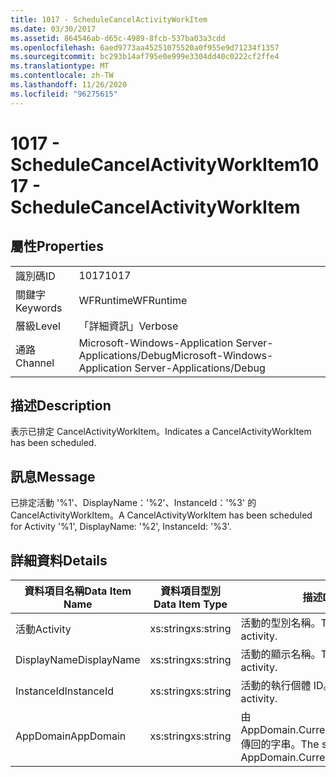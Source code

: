 ```yaml
---
title: 1017 - ScheduleCancelActivityWorkItem
ms.date: 03/30/2017
ms.assetid: 864546ab-d65c-4989-8fcb-537ba03a3cdd
ms.openlocfilehash: 6aed9773aa45251075520a0f955e9d71234f1357
ms.sourcegitcommit: bc293b14af795e0e999e3304dd40c0222cf2ffe4
ms.translationtype: MT
ms.contentlocale: zh-TW
ms.lasthandoff: 11/26/2020
ms.locfileid: "96275615"
---
```

# <a name="1017---schedulecancelactivityworkitem"></a><span data-ttu-id="d0d2c-102">1017 - ScheduleCancelActivityWorkItem</span><span class="sxs-lookup"><span data-stu-id="d0d2c-102">1017 - ScheduleCancelActivityWorkItem</span></span>

## <a name="properties"></a><span data-ttu-id="d0d2c-103">屬性</span><span class="sxs-lookup"><span data-stu-id="d0d2c-103">Properties</span></span>  
  
|||  
|-|-|  
|<span data-ttu-id="d0d2c-104">識別碼</span><span class="sxs-lookup"><span data-stu-id="d0d2c-104">ID</span></span>|<span data-ttu-id="d0d2c-105">1017</span><span class="sxs-lookup"><span data-stu-id="d0d2c-105">1017</span></span>|  
|<span data-ttu-id="d0d2c-106">關鍵字</span><span class="sxs-lookup"><span data-stu-id="d0d2c-106">Keywords</span></span>|<span data-ttu-id="d0d2c-107">WFRuntime</span><span class="sxs-lookup"><span data-stu-id="d0d2c-107">WFRuntime</span></span>|  
|<span data-ttu-id="d0d2c-108">層級</span><span class="sxs-lookup"><span data-stu-id="d0d2c-108">Level</span></span>|<span data-ttu-id="d0d2c-109">「詳細資訊」</span><span class="sxs-lookup"><span data-stu-id="d0d2c-109">Verbose</span></span>|  
|<span data-ttu-id="d0d2c-110">通路</span><span class="sxs-lookup"><span data-stu-id="d0d2c-110">Channel</span></span>|<span data-ttu-id="d0d2c-111">Microsoft-Windows-Application Server-Applications/Debug</span><span class="sxs-lookup"><span data-stu-id="d0d2c-111">Microsoft-Windows-Application Server-Applications/Debug</span></span>|  
  
## <a name="description"></a><span data-ttu-id="d0d2c-112">描述</span><span class="sxs-lookup"><span data-stu-id="d0d2c-112">Description</span></span>  

 <span data-ttu-id="d0d2c-113">表示已排定 CancelActivityWorkItem。</span><span class="sxs-lookup"><span data-stu-id="d0d2c-113">Indicates a CancelActivityWorkItem has been scheduled.</span></span>  
  
## <a name="message"></a><span data-ttu-id="d0d2c-114">訊息</span><span class="sxs-lookup"><span data-stu-id="d0d2c-114">Message</span></span>  

 <span data-ttu-id="d0d2c-115">已排定活動 '%1'、DisplayName：'%2'、InstanceId：'%3' 的 CancelActivityWorkItem。</span><span class="sxs-lookup"><span data-stu-id="d0d2c-115">A CancelActivityWorkItem has been scheduled for Activity '%1', DisplayName: '%2', InstanceId: '%3'.</span></span>  
  
## <a name="details"></a><span data-ttu-id="d0d2c-116">詳細資料</span><span class="sxs-lookup"><span data-stu-id="d0d2c-116">Details</span></span>  
  
|<span data-ttu-id="d0d2c-117">資料項目名稱</span><span class="sxs-lookup"><span data-stu-id="d0d2c-117">Data Item Name</span></span>|<span data-ttu-id="d0d2c-118">資料項目型別</span><span class="sxs-lookup"><span data-stu-id="d0d2c-118">Data Item Type</span></span>|<span data-ttu-id="d0d2c-119">描述</span><span class="sxs-lookup"><span data-stu-id="d0d2c-119">Description</span></span>|  
|--------------------|--------------------|-----------------|  
|<span data-ttu-id="d0d2c-120">活動</span><span class="sxs-lookup"><span data-stu-id="d0d2c-120">Activity</span></span>|<span data-ttu-id="d0d2c-121">xs:string</span><span class="sxs-lookup"><span data-stu-id="d0d2c-121">xs:string</span></span>|<span data-ttu-id="d0d2c-122">活動的型別名稱。</span><span class="sxs-lookup"><span data-stu-id="d0d2c-122">The type name of the activity.</span></span>|  
|<span data-ttu-id="d0d2c-123">DisplayName</span><span class="sxs-lookup"><span data-stu-id="d0d2c-123">DisplayName</span></span>|<span data-ttu-id="d0d2c-124">xs:string</span><span class="sxs-lookup"><span data-stu-id="d0d2c-124">xs:string</span></span>|<span data-ttu-id="d0d2c-125">活動的顯示名稱。</span><span class="sxs-lookup"><span data-stu-id="d0d2c-125">The display name of the activity.</span></span>|  
|<span data-ttu-id="d0d2c-126">InstanceId</span><span class="sxs-lookup"><span data-stu-id="d0d2c-126">InstanceId</span></span>|<span data-ttu-id="d0d2c-127">xs:string</span><span class="sxs-lookup"><span data-stu-id="d0d2c-127">xs:string</span></span>|<span data-ttu-id="d0d2c-128">活動的執行個體 ID。</span><span class="sxs-lookup"><span data-stu-id="d0d2c-128">The instance id of the activity.</span></span>|  
|<span data-ttu-id="d0d2c-129">AppDomain</span><span class="sxs-lookup"><span data-stu-id="d0d2c-129">AppDomain</span></span>|<span data-ttu-id="d0d2c-130">xs:string</span><span class="sxs-lookup"><span data-stu-id="d0d2c-130">xs:string</span></span>|<span data-ttu-id="d0d2c-131">由 AppDomain.CurrentDomain.FriendlyName 傳回的字串。</span><span class="sxs-lookup"><span data-stu-id="d0d2c-131">The string returned by AppDomain.CurrentDomain.FriendlyName.</span></span>|
